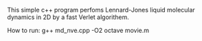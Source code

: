 This simple c++ program perfoms Lennard-Jones liquid 
molecular dynamics in 2D by a fast Verlet algorithem.

How to run:
g++ md_nve.cpp -O2
octave movie.m  
